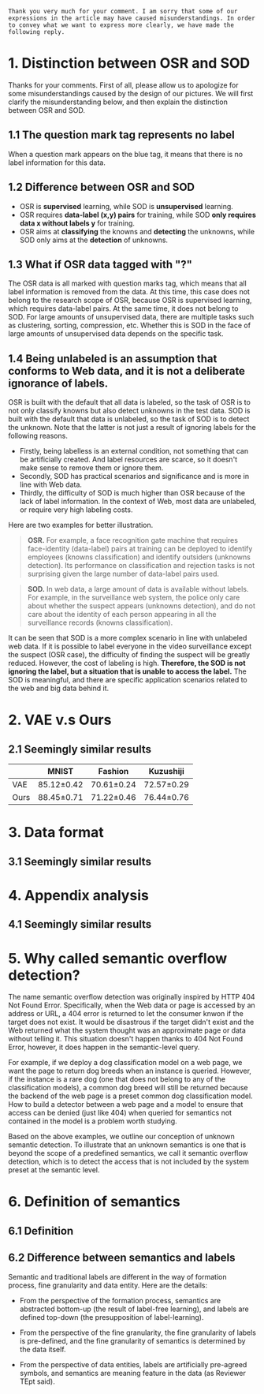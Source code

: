 ```
Thank you very much for your comment. I am sorry that some of our expressions in the article may have caused misunderstandings. In order to convey what we want to express more clearly, we have made the following reply.
```
# 1. Distinction between OSR and SOD
Thanks for your comments. First of all, please allow us to apologize for some misunderstandings caused by the design of our pictures. We will first clarify the misunderstanding below, and then explain the distinction between OSR and SOD.

## 1.1 The question mark tag represents no label
When a question mark appears on the blue tag, it means that there is no label information for this data.

## 1.2 Difference between OSR and SOD
- OSR is **supervised** learning, while SOD is **unsupervised** learning. 
- OSR requires **data-label (x,y) pairs** for training, while SOD **only requires data x without labels y** for training. 
- OSR aims at **classifying** the knowns and **detecting** the unknowns, while SOD only aims at the **detection** of unknowns.

## 1.3 What if OSR data tagged with "?"
The OSR data is all marked with question marks tag, which means that all label information is removed from the data. At this time, this case does not belong to the research scope of OSR, because OSR is supervised learning, which requires data-label pairs. At the same time, it does not belong to SOD. For large amounts of unsupervised data, there are multiple tasks such as clustering, sorting, compression, etc. Whether this is SOD in the face of large amounts of unsupervised data depends on the specific task.

## 1.4 Being unlabeled is an assumption that conforms to Web data, and it is not a deliberate ignorance of labels.
OSR is built with the default that all data is labeled, so the task of OSR is to not only classify knowns but also detect unknowns in the test data. SOD is built  with the default that data is unlabeled, so the task of SOD is to detect the unknown. Note that the latter is not just a result of ignoring labels for the following reasons. 

- Firstly, being labelless is an external condition, not something that can be artificially created. And label resources are scarce, so it doesn't make sense to remove them or ignore them.
- Secondly, SOD has practical scenarios and significance and is more in line with Web data. 
- Thirdly, the difficulty of SOD is much higher than OSR because of the lack of label information. In the context of Web, most data are unlabeled, or require very high labeling costs. 

Here are two examples for better illustration.

>**OSR.** For example, a face recognition gate machine that requires face-identity (data-label) pairs at training can be deployed to identify employees (knowns classification) and identify outsiders (unknowns detection). Its performance on classification and rejection tasks is not surprising given the large number of data-label pairs used.

>**SOD.** In web data, a large amount of data is available without labels. For example, in the surveillance web system, the police only care about whether the suspect appears (unknowns detection), and do not care about the identity of each person appearing in all the surveillance records (knowns classification). 

It can be seen that SOD is a more complex scenario in line with unlabeled web data. If it is possible to label everyone in the video surveillance except the suspect (OSR case), the difficulty of finding the suspect will be greatly reduced. However, the cost of labeling is high. **Therefore, the SOD is not ignoring the label, but a situation that is unable to access the label.** The SOD is meaningful, and there are specific application scenarios related to the web and big data behind it.

# 2. VAE v.s Ours

## 2.1 Seemingly similar results
	
|      | MNIST      | Fashion     | Kuzushiji   |
|------|------------|-------------|-------------|
| VAE  | 85.12±0.42 | 70.61±0.24  |  72.57±0.29 |
| Ours | 88.45±0.71 |  71.22±0.46 | 76.44±0.76  |


# 3. Data format

## 3.1 Seemingly similar results


# 4. Appendix analysis

## 4.1 Seemingly similar results


# 5. Why called semantic overflow detection?

The name semantic overflow detection was originally inspired by HTTP 404 Not Found Error. Specifically, when the Web data or page is accessed by an address or URL, a 404 error is returned to let the consumer knwon if the target does not exist. It would be disastrous if the target didn't exist and the Web returned what the system thought was an approximate page or data without telling it. This situation doesn't happen thanks to 404 Not Found Error, however, it does happen in the semantic-level query.

For example, if we deploy a dog classification model on a web page, we want the page to return dog breeds when an instance is queried. However, if the instance is a rare dog (one that does not belong to any of the classification models), a common dog breed will still be returned because the backend of the web page is a preset common dog classification model. How to build a detector between a web page and a model to ensure that access can be denied (just like 404) when queried for semantics not contained in the model is a problem worth studying. 

Based on the above examples, we outline our conception of unknown semantic detection. To illustrate that an unknown semantics is one that is beyond the scope of a predefined semantics, we call it semantic overflow detection, which is to detect the access that is not included by the system preset at the semantic level.



# 6. Definition of semantics

## 6.1 Definition


## 6.2 Difference between semantics and labels
Semantic and traditional labels are different in the way of formation process, fine granularity and data entity. Here are the details:

- From the perspective of the formation process, semantics are abstracted bottom-up (the result of label-free learning), and labels are defined top-down (the presupposition of label-learning).

- From the perspective of the fine granularity, the fine granularity of labels is pre-defined, and the fine granularity of semantics is determined by the data itself.

- From the perspective of data entities, labels are artificially pre-agreed symbols, and semantics are meaning feature in the data (as Reviewer TEpt said).
<!--stackedit_data:
eyJoaXN0b3J5IjpbLTczMDQxNzkzOSwtMTE1OTkzOTA2OCwxOT
c2Njg1NDY4LC0zNzQzMzI1NiwxNDYzNjMyODYxXX0=
-->